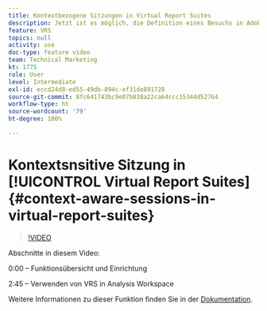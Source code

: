 ```yaml
---
title: Kontextbezogene Sitzungen in Virtual Report Suites
description: Jetzt ist es möglich, die Definition eines Besuchs in Adobe Analytics nicht-destruktiv mithilfe einer Virtual Report Suite zu ändern. Wir zeigen Ihnen, wie Sie dies tun können und welche Optionen zur Verfügung stehen.
feature: VRS
topics: null
activity: use
doc-type: feature video
team: Technical Marketing
kt: 1775
role: User
level: Intermediate
exl-id: eccd24d8-ed55-49db-894c-ef31de891728
source-git-commit: 8fc641743bc9e07b838a22ca64ccc15344d52764
workflow-type: ht
source-wordcount: '79'
ht-degree: 100%

---
```


# Kontextsnsitive Sitzung in [!UICONTROL Virtual Report Suites] {#context-aware-sessions-in-virtual-report-suites}

>[!VIDEO](https://video.tv.adobe.com/v/23545/?quality=12&learn=on)

Abschnitte in diesem Video:

0:00 – Funktionsübersicht und Einrichtung

2:45 – Verwenden von VRS in Analysis Workspace

Weitere Informationen zu dieser Funktion finden Sie in der [Dokumentation](https://experienceleague.adobe.com/docs/analytics/components/virtual-report-suites/vrs-mobile-visit-processing.html?lang=de).
